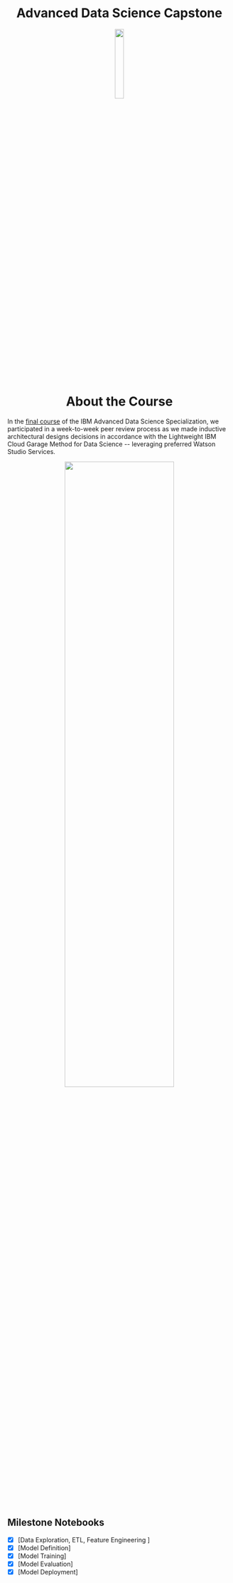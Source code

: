 <h1 align="center">Advanced Data Science Capstone</h1>


<p align="center">
<img src="https://github.com/ntnnitinkr/IBM-Advanced-Data-Science/blob/master/Advanced%20Data%20Science%20Capstone/badge4.png" width="20%" height="20%">
</p>

<h1 align="center">About the Course</h1>

In the [final course](https://www.coursera.org/learn/advanced-data-science-capstone) of the IBM Advanced Data Science Specialization, we participated in a week-to-week peer review process as we made inductive architectural designs decisions in accordance with the Lightweight IBM Cloud Garage Method for Data Science -- leveraging preferred Watson Studio Services.

<p align="center">
<img src="https://github.com/ntnnitinkr/IBM-Advanced-Data-Science/blob/master/Advanced%20Data%20Science%20Capstone/cert4.jpg" width="70%" height="60%">
</p>

## Milestone Notebooks

- [x] [Data Exploration, ETL, Feature Engineering ]
- [x] [Model Definition]
- [x] [Model Training]
- [x] [Model Evaluation]
- [x] [Model Deployment]
